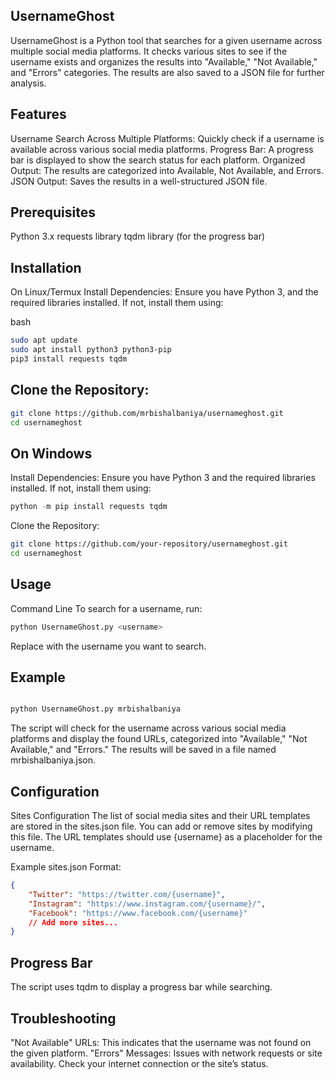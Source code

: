 ## UsernameGhost
UsernameGhost is a Python tool that searches for a given username across multiple social media platforms. It checks various sites to see if the username exists and organizes the results into "Available," "Not Available," and "Errors" categories. The results are also saved to a JSON file for further analysis.

## Features
Username Search Across Multiple Platforms: Quickly check if a username is available across various social media platforms.
Progress Bar: A progress bar is displayed to show the search status for each platform.
Organized Output: The results are categorized into Available, Not Available, and Errors.
JSON Output: Saves the results in a well-structured JSON file.

## Prerequisites
Python 3.x
requests library
tqdm library (for the progress bar)

## Installation
On Linux/Termux
Install Dependencies: Ensure you have Python 3, and the required libraries installed. If not, install them using:

bash
```bash
sudo apt update
sudo apt install python3 python3-pip
pip3 install requests tqdm
```
## Clone the Repository:

```bash
git clone https://github.com/mrbishalbaniya/usernameghost.git
cd usernameghost
```

## On Windows
Install Dependencies: Ensure you have Python 3 and the required libraries installed. If not, install them using:

```python
python -m pip install requests tqdm
```
Clone the Repository:

```bash
git clone https://github.com/your-repository/usernameghost.git
cd usernameghost
```
## Usage
Command Line
To search for a username, run:

```python 
python UsernameGhost.py <username>
```
Replace <username> with the username you want to search.

## Example
```python

python UsernameGhost.py mrbishalbaniya
```
The script will check for the username across various social media platforms and display the found URLs, categorized into "Available," "Not Available," and "Errors." The results will be saved in a file named mrbishalbaniya.json.

## Configuration
Sites Configuration
The list of social media sites and their URL templates are stored in the sites.json file. You can add or remove sites by modifying this file. The URL templates should use {username} as a placeholder for the username.

Example sites.json Format:

```json 
{
    "Twitter": "https://twitter.com/{username}",
    "Instagram": "https://www.instagram.com/{username}/",
    "Facebook": "https://www.facebook.com/{username}"
    // Add more sites...
}
```
## Progress Bar
The script uses tqdm to display a progress bar while searching.

## Troubleshooting
"Not Available" URLs: This indicates that the username was not found on the given platform.
"Errors" Messages: Issues with network requests or site availability. Check your internet connection or the site’s status.
